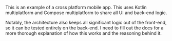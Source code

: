This is an example of a cross platform mobile app.
This uses Kotlin multiplatform and Compose multiplatform to share all UI and back-end logic.

Notably, the architecture also keeps all significant logic out of the front-end, so it can be tested entirely on the back-end.
I need to fill out the docs for a more thorough explanation of how this works and the reasoning behind it.
